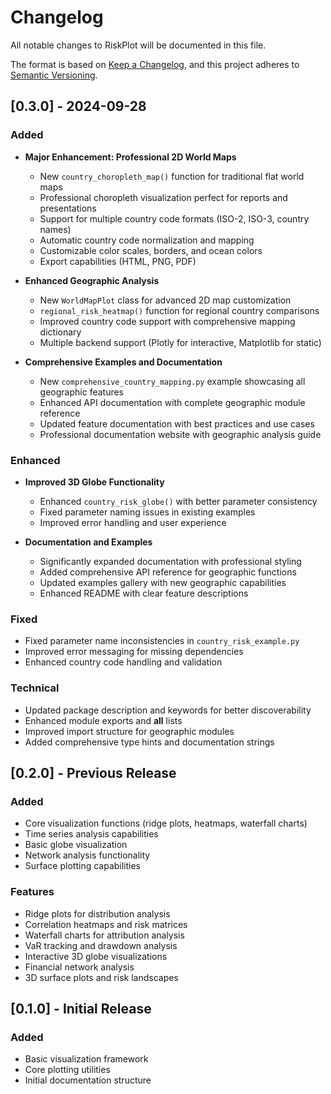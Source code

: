 # Changelog

All notable changes to RiskPlot will be documented in this file.

The format is based on [Keep a Changelog](https://keepachangelog.com/en/1.0.0/),
and this project adheres to [Semantic Versioning](https://semver.org/spec/v2.0.0.html).

## [0.3.0] - 2024-09-28

### Added
- **Major Enhancement: Professional 2D World Maps**
  - New `country_choropleth_map()` function for traditional flat world maps
  - Professional choropleth visualization perfect for reports and presentations
  - Support for multiple country code formats (ISO-2, ISO-3, country names)
  - Automatic country code normalization and mapping
  - Customizable color scales, borders, and ocean colors
  - Export capabilities (HTML, PNG, PDF)

- **Enhanced Geographic Analysis**
  - New `WorldMapPlot` class for advanced 2D map customization
  - `regional_risk_heatmap()` function for regional country comparisons
  - Improved country code support with comprehensive mapping dictionary
  - Multiple backend support (Plotly for interactive, Matplotlib for static)

- **Comprehensive Examples and Documentation**
  - New `comprehensive_country_mapping.py` example showcasing all geographic features
  - Enhanced API documentation with complete geographic module reference
  - Updated feature documentation with best practices and use cases
  - Professional documentation website with geographic analysis guide

### Enhanced
- **Improved 3D Globe Functionality**
  - Enhanced `country_risk_globe()` with better parameter consistency
  - Fixed parameter naming issues in existing examples
  - Improved error handling and user experience

- **Documentation and Examples**
  - Significantly expanded documentation with professional styling
  - Added comprehensive API reference for geographic functions
  - Updated examples gallery with new geographic capabilities
  - Enhanced README with clear feature descriptions

### Fixed
- Fixed parameter name inconsistencies in `country_risk_example.py`
- Improved error messaging for missing dependencies
- Enhanced country code handling and validation

### Technical
- Updated package description and keywords for better discoverability
- Enhanced module exports and __all__ lists
- Improved import structure for geographic modules
- Added comprehensive type hints and documentation strings

## [0.2.0] - Previous Release

### Added
- Core visualization functions (ridge plots, heatmaps, waterfall charts)
- Time series analysis capabilities
- Basic globe visualization
- Network analysis functionality
- Surface plotting capabilities

### Features
- Ridge plots for distribution analysis
- Correlation heatmaps and risk matrices
- Waterfall charts for attribution analysis
- VaR tracking and drawdown analysis
- Interactive 3D globe visualizations
- Financial network analysis
- 3D surface plots and risk landscapes

## [0.1.0] - Initial Release

### Added
- Basic visualization framework
- Core plotting utilities
- Initial documentation structure